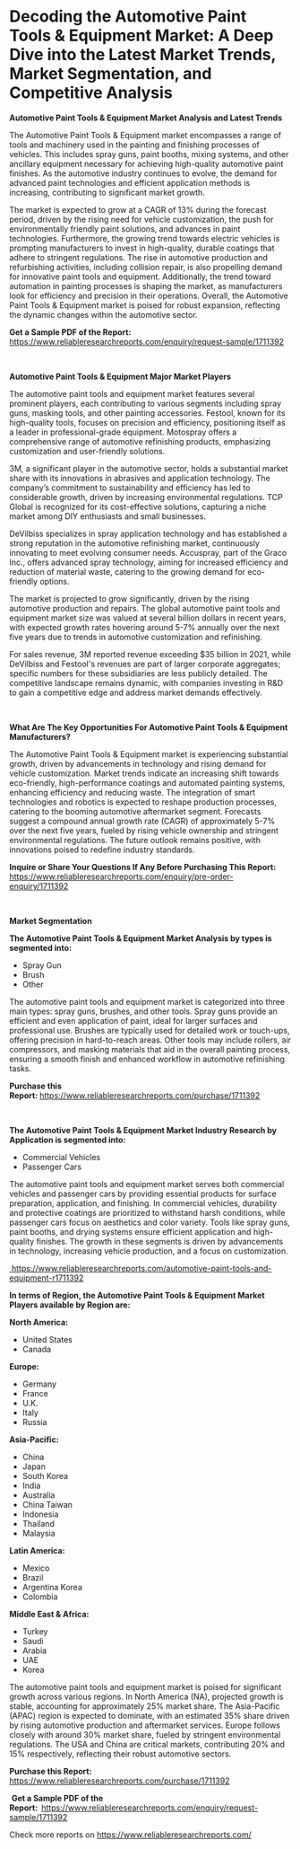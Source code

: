 <p><h1>Decoding the Automotive Paint Tools & Equipment Market: A Deep Dive into the Latest Market Trends, Market Segmentation, and Competitive Analysis</h1></p><p><strong>Automotive Paint Tools & Equipment Market Analysis and Latest Trends</strong></p>
<p><p>The Automotive Paint Tools & Equipment market encompasses a range of tools and machinery used in the painting and finishing processes of vehicles. This includes spray guns, paint booths, mixing systems, and other ancillary equipment necessary for achieving high-quality automotive paint finishes. As the automotive industry continues to evolve, the demand for advanced paint technologies and efficient application methods is increasing, contributing to significant market growth.</p><p>The market is expected to grow at a CAGR of 13% during the forecast period, driven by the rising need for vehicle customization, the push for environmentally friendly paint solutions, and advances in paint technologies. Furthermore, the growing trend towards electric vehicles is prompting manufacturers to invest in high-quality, durable coatings that adhere to stringent regulations. The rise in automotive production and refurbishing activities, including collision repair, is also propelling demand for innovative paint tools and equipment. Additionally, the trend toward automation in painting processes is shaping the market, as manufacturers look for efficiency and precision in their operations. Overall, the Automotive Paint Tools & Equipment market is poised for robust expansion, reflecting the dynamic changes within the automotive sector.</p></p>
<p><strong>Get a Sample PDF of the Report:&nbsp;</strong> <a href="https://www.reliableresearchreports.com/enquiry/request-sample/1711392?utm_campaign=3265&utm_medium=2&utm_source=Github&utm_content=ia&utm_term=27032025&utm_id=automotive-paint-tools-equipment">https://www.reliableresearchreports.com/enquiry/request-sample/1711392</a></p>
<p>&nbsp;</p>
<p><strong>Automotive Paint Tools & Equipment Major Market Players</strong></p>
<p><p>The automotive paint tools and equipment market features several prominent players, each contributing to various segments including spray guns, masking tools, and other painting accessories. Festool, known for its high-quality tools, focuses on precision and efficiency, positioning itself as a leader in professional-grade equipment. Motospray offers a comprehensive range of automotive refinishing products, emphasizing customization and user-friendly solutions.</p><p>3M, a significant player in the automotive sector, holds a substantial market share with its innovations in abrasives and application technology. The company’s commitment to sustainability and efficiency has led to considerable growth, driven by increasing environmental regulations. TCP Global is recognized for its cost-effective solutions, capturing a niche market among DIY enthusiasts and small businesses. </p><p>DeVilbiss specializes in spray application technology and has established a strong reputation in the automotive refinishing market, continuously innovating to meet evolving consumer needs. Accuspray, part of the Graco Inc., offers advanced spray technology, aiming for increased efficiency and reduction of material waste, catering to the growing demand for eco-friendly options.</p><p>The market is projected to grow significantly, driven by the rising automotive production and repairs. The global automotive paint tools and equipment market size was valued at several billion dollars in recent years, with expected growth rates hovering around 5-7% annually over the next five years due to trends in automotive customization and refinishing.</p><p>For sales revenue, 3M reported revenue exceeding $35 billion in 2021, while DeVilbiss and Festool's revenues are part of larger corporate aggregates; specific numbers for these subsidiaries are less publicly detailed. The competitive landscape remains dynamic, with companies investing in R&D to gain a competitive edge and address market demands effectively.</p></p>
<p>&nbsp;</p>
<p><strong>What Are The Key Opportunities For Automotive Paint Tools & Equipment Manufacturers?</strong></p>
<p><p>The Automotive Paint Tools & Equipment market is experiencing substantial growth, driven by advancements in technology and rising demand for vehicle customization. Market trends indicate an increasing shift towards eco-friendly, high-performance coatings and automated painting systems, enhancing efficiency and reducing waste. The integration of smart technologies and robotics is expected to reshape production processes, catering to the booming automotive aftermarket segment. Forecasts suggest a compound annual growth rate (CAGR) of approximately 5-7% over the next five years, fueled by rising vehicle ownership and stringent environmental regulations. The future outlook remains positive, with innovations poised to redefine industry standards.</p></p>
<p><strong>Inquire or Share Your Questions If Any Before Purchasing This Report:</strong> <a href="https://www.reliableresearchreports.com/enquiry/pre-order-enquiry/1711392?utm_campaign=3265&utm_medium=2&utm_source=Github&utm_content=ia&utm_term=27032025&utm_id=automotive-paint-tools-equipment">https://www.reliableresearchreports.com/enquiry/pre-order-enquiry/1711392</a></p>
<p>&nbsp;</p>
<p><strong>Market Segmentation</strong></p>
<p><strong>The Automotive Paint Tools & Equipment Market Analysis by types is segmented into:</strong></p>
<p><ul><li>Spray Gun</li><li>Brush</li><li>Other</li></ul></p>
<p><p>The automotive paint tools and equipment market is categorized into three main types: spray guns, brushes, and other tools. Spray guns provide an efficient and even application of paint, ideal for larger surfaces and professional use. Brushes are typically used for detailed work or touch-ups, offering precision in hard-to-reach areas. Other tools may include rollers, air compressors, and masking materials that aid in the overall painting process, ensuring a smooth finish and enhanced workflow in automotive refinishing tasks.</p></p>
<p><strong>Purchase this Report:&nbsp;</strong><a href="https://www.reliableresearchreports.com/purchase/1711392?utm_campaign=3265&utm_medium=2&utm_source=Github&utm_content=ia&utm_term=27032025&utm_id=automotive-paint-tools-equipment">https://www.reliableresearchreports.com/purchase/1711392</a></p>
<p>&nbsp;</p>
<p><strong>The Automotive Paint Tools & Equipment Market Industry Research by Application is segmented into:</strong></p>
<p><ul><li>Commercial Vehicles</li><li>Passenger Cars</li></ul></p>
<p><p>The automotive paint tools and equipment market serves both commercial vehicles and passenger cars by providing essential products for surface preparation, application, and finishing. In commercial vehicles, durability and protective coatings are prioritized to withstand harsh conditions, while passenger cars focus on aesthetics and color variety. Tools like spray guns, paint booths, and drying systems ensure efficient application and high-quality finishes. The growth in these segments is driven by advancements in technology, increasing vehicle production, and a focus on customization.</p></p>
<p><a href="https://www.reliableresearchreports.com/automotive-paint-tools-and-equipment-r1711392?utm_campaign=3265&utm_medium=2&utm_source=Github&utm_content=ia&utm_term=27032025&utm_id=automotive-paint-tools-equipment">&nbsp;https://www.reliableresearchreports.com/automotive-paint-tools-and-equipment-r1711392</a></p>
<p><strong>In terms of Region, the Automotive Paint Tools & Equipment Market Players available by Region are:</strong></p>
<p>
    <p> <strong> North America: </strong>
        <ul>
            <li>United States</li>
            <li>Canada</li>
        </ul>
        </p> 
    <p> <strong> Europe: </strong>
        <ul>
            <li>Germany</li>
            <li>France</li>
            <li>U.K.</li>
            <li>Italy</li>
            <li>Russia</li>
        </ul>
        </p> 
    <p> <strong> Asia-Pacific: </strong>
        <ul>
            <li>China</li>
            <li>Japan</li>
            <li>South Korea</li>
            <li>India</li>
            <li>Australia</li>
            <li>China Taiwan</li>
            <li>Indonesia</li>
            <li>Thailand</li>
            <li>Malaysia</li>
        </ul>
        </p> 
    <p> <strong> Latin America: </strong>
        <ul>
            <li>Mexico</li>
            <li>Brazil</li>
            <li>Argentina Korea</li>
            <li>Colombia</li>
        </ul>
        </p> 
    <p> <strong> Middle East & Africa: </strong>
        <ul>
            <li>Turkey</li>
            <li>Saudi</li>
            <li>Arabia</li>
            <li>UAE</li>
            <li>Korea</li>
        </ul>
    </p>
    </p>
<p><p>The automotive paint tools and equipment market is poised for significant growth across various regions. In North America (NA), projected growth is stable, accounting for approximately 25% market share. The Asia-Pacific (APAC) region is expected to dominate, with an estimated 35% share driven by rising automotive production and aftermarket services. Europe follows closely with around 30% market share, fueled by stringent environmental regulations. The USA and China are critical markets, contributing 20% and 15% respectively, reflecting their robust automotive sectors.</p></p>
<p><strong>Purchase this Report: </strong><a href="https://www.reliableresearchreports.com/purchase/1711392?utm_campaign=3265&utm_medium=2&utm_source=Github&utm_content=ia&utm_term=27032025&utm_id=automotive-paint-tools-equipment">https://www.reliableresearchreports.com/purchase/1711392</a></p>
<p>&nbsp;<strong>Get a Sample PDF of the Report:&nbsp;&nbsp;</strong><a href="https://www.reliableresearchreports.com/enquiry/request-sample/1711392?utm_campaign=3265&utm_medium=2&utm_source=Github&utm_content=ia&utm_term=27032025&utm_id=automotive-paint-tools-equipment">https://www.reliableresearchreports.com/enquiry/request-sample/1711392</a></p>
<p><strong></strong></p>
<p>Check more reports on <a href="https://www.reliableresearchreports.com/?utm_campaign=3265&utm_medium=2&utm_source=Github&utm_content=ia&utm_term=27032025&utm_id=automotive-paint-tools-equipment">https://www.reliableresearchreports.com/</a></p>